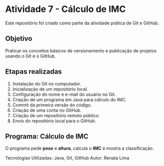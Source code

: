 # Atividade 7 - Cálculo de IMC

Este repositório foi criado como parte da atividade prática de Git e GitHub.

## Objetivo
Praticar os conceitos básicos de versionamento e publicação de projetos usando o Git e o GitHub.

## Etapas realizadas
1. Instalação do Git no computador.  
2. Inicialização de um repositório local.  
3. Configuração do nome e e-mail do usuário no Git.  
4. Criação de um programa em Java para cálculo do IMC.  
5. Commit da primeira versão do código.  
6. Criação de uma conta no GitHub.  
7. Criação de um repositório remoto público.  
8. Envio do repositório local para o GitHub.

## Programa: Cálculo de IMC
O programa pede **peso** e **altura**, calcula o **IMC** e mostra a classificação.



Tecnologias Utilizadas: Java, Git, GitHub
Autor: Renata Lima 
